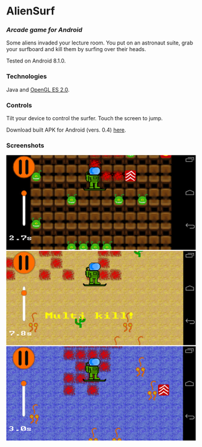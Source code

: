 # AlienSurf
### *Arcade game for Android*

Some aliens invaded your lecture room.
You put on an astronaut suite, grab your surfboard and kill them by surfing over their heads.<br>

Tested on Android 8.1.0.<br>

### Technologies

Java and [OpenGL ES 2.0](ttps://www.khronos.org/opengles).

### Controls

Tilt your device to control the surfer. Touch the screen to jump.

Download built APK for Android (vers. 0.4) [here](https://mbarde.de/files/AlienSurf.apk).

### Screenshots

![Screenshot](https://github.com/mbarde/AlienSurf/blob/master/docs/as-screen.jpg?raw=true)
![Screenshot](https://github.com/mbarde/AlienSurf/blob/master/docs/as-screen-2.jpg?raw=true)
![Screenshot](https://github.com/mbarde/AlienSurf/blob/master/docs/as-screen-3.jpg?raw=true)
